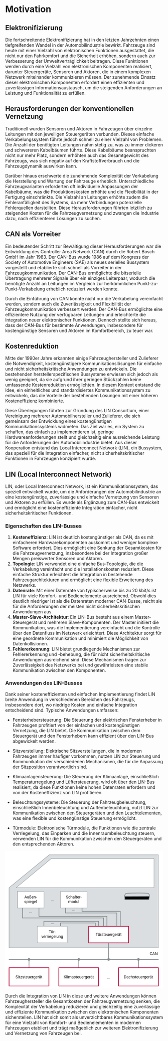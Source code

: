# Motivation

## Elektronifizierung

Die fortschreitende Elektronifizierung hat in den letzten Jahrzehnten einen tiefgreifenden Wandel in der Automobilindustrie bewirkt. Fahrzeuge sind heute mit einer Vielzahl von elektronischen Funktionen ausgestattet, die nicht nur den Fahrkomfort und die Sicherheit erhöhen, sondern auch zur Verbesserung der Umweltverträglichkeit beitragen. Diese Funktionen werden durch eine Vielzahl von elektronischen Komponenten realisiert, darunter Steuergeräte, Sensoren und Aktoren, die in einem komplexen Netzwerk miteinander kommunizieren müssen. Der zunehmende Einsatz dieser elektronischen Komponenten erfordert einen effizienten und zuverlässigen Informationsaustausch, um die steigenden Anforderungen an Leistung und Funktionalität zu erfüllen.

## Herausforderungen der konventionellen Vernetzung

Traditionell wurden Sensoren und Aktoren in Fahrzeugen über einzelne Leitungen mit den jeweiligen Steuergeräten verbunden. Dieses einfache Verkabelungssystem führte jedoch schnell zu einer Vielzahl von Problemen. Die Anzahl der benötigten Leitungen nahm stetig zu, was zu immer dickeren und schwereren Kabelbäumen führte. Diese Kabelbäume beanspruchten nicht nur mehr Platz, sondern erhöhten auch das Gesamtgewicht des Fahrzeugs, was sich negativ auf den Kraftstoffverbrauch und die Fahrzeugdynamik auswirken kann.

Darüber hinaus erschwerte die zunehmende Komplexität der Verkabelung die Herstellung und Wartung der Fahrzeuge erheblich. Unterschiedliche Fahrzeugvarianten erforderten oft individuelle Anpassungen der Kabelbäume, was die Produktionskosten erhöhte und die Flexibilität in der Fertigung einschränkte. Die Vielzahl an Leitungen erhöhte zudem die Fehleranfälligkeit des Systems, da mehr Verbindungen potenzielle Fehlerquellen darstellten. Diese Herausforderungen führten letztlich zu steigenden Kosten für die Fahrzeugvernetzung und zwangen die Industrie dazu, nach effizienteren Lösungen zu suchen.

## CAN als Vorreiter

Ein bedeutender Schritt zur Bewältigung dieser Herausforderungen war die Entwicklung des Controller Area Network (CAN) durch die Robert Bosch GmbH im Jahr 1983. Der CAN-Bus wurde 1986 auf dem Kongress der Society of Automotive Engineers (SAE) als neues serielles Bussystem vorgestellt und etablierte sich schnell als Vorreiter in der Fahrzeugkommunikation. Der CAN-Bus ermöglichte die bitserielle Übertragung mehrerer Signale über ein einziges Leiterpaar, wodurch die benötigte Anzahl an Leitungen im Vergleich zur herkömmlichen Punkt-zu-Punkt-Verkabelung erheblich reduziert werden konnte.

Durch die Einführung von CAN konnte nicht nur die Verkabelung vereinfacht werden, sondern auch die Zuverlässigkeit und Flexibilität der Fahrzeugkommunikation verbessert werden. Der CAN-Bus ermöglichte eine effizientere Nutzung der verfügbaren Leitungen und erleichterte die Integration neuer elektronischer Funktionen. Dennoch stellte sich heraus, dass der CAN-Bus für bestimmte Anwendungen, insbesondere für kostengünstige Sensoren und Aktoren im Komfortbereich, zu teuer war.

## Kostenreduktion

Mitte der 1990er Jahre erkannten einige Fahrzeughersteller und Zulieferer die Notwendigkeit, kostengünstigere Kommunikationslösungen für einfache und nicht sicherheitskritische Anwendungen zu entwickeln. Die bestehenden herstellerspezifischen Bussysteme erwiesen sich jedoch als wenig geeignet, da sie aufgrund ihrer geringen Stückzahlen keine umfassende Kostenreduktion ermöglichten. In diesem Kontext entstand die Idee, ein einheitliches und standardisiertes Kommunikationssystem zu entwickeln, das die Vorteile der bestehenden Lösungen mit einer höheren Kosteneffizienz kombinierte.

Diese Überlegungen führten zur Gründung des LIN Consortium, einer Vereinigung mehrerer Automobilhersteller und Zulieferer, die sich gemeinsam der Entwicklung eines kostengünstigen Kommunikationssystems widmeten. Das Ziel war es, ein System zu schaffen, das einfach zu implementieren ist, geringe Hardwareanforderungen stellt und gleichzeitig eine ausreichende Leistung für die Anforderungen der Automobilindustrie bietet. Aus dieser Kooperation entstand das Local Interconnect Network (LIN), ein Bussystem, das speziell für die Integration einfacher, nicht sicherheitskritischer Funktionen in Fahrzeugen konzipiert wurde.

## LIN (Local Interconnect Network)

LIN, oder Local Interconnect Network, ist ein Kommunikationssystem, das speziell entwickelt wurde, um die Anforderungen der Automobilindustrie an eine kostengünstige, zuverlässige und einfache Vernetzung von Sensoren und Aktoren zu erfüllen. Es wurde als Ergänzung zum CAN-Bus entwickelt und ermöglicht eine kosteneffiziente Integration einfacher, nicht sicherheitskritischer Funktionen.

### Eigenschaften des LIN-Busses

1. **Kosteneffizienz**:  LIN ist deutlich kostengünstiger als CAN, da es mit einfacheren Hardwarekomponenten auskommt und weniger komplexe Software erfordert. Dies ermöglicht eine Senkung der Gesamtkosten für die Fahrzeugvernetzung, insbesondere bei der Integration großer Mengen preiswerter Sensoren und Aktoren.
2. **Topologie**: LIN verwendet eine einfache Bus-Topologie, die die Verkabelung vereinfacht und die Installationskosten reduziert. Diese einfache Struktur erleichtert die Integration in bestehende Fahrzeugarchitekturen und ermöglicht eine flexible Erweiterung des Netzwerks.
3. **Datenrate**: Mit einer Datenrate von typischerweise bis zu 20 kbit/s ist LIN für viele Komfort- und Bedienelemente ausreichend. Obwohl dies deutlich niedriger ist als die Datenraten moderner CAN-Busse, reicht sie für die Anforderungen der meisten nicht sicherheitskritischen Anwendungen aus.
4. **Master-Slave-Architektur**: Ein LIN-Bus besteht aus einem Master-Steuergerät und mehreren Slave-Komponenten. Der Master initiiert die Kommunikation, was die Implementierung vereinfacht und die Kontrolle über den Datenfluss im Netzwerk erleichtert. Diese Architektur sorgt für eine geordnete Kommunikation und minimiert die Möglichkeit von Datenkollisionen.
5. **Fehlererkennung**: LIN bietet grundlegende Mechanismen zur Fehlererkennung und -behebung, die für nicht sicherheitskritische Anwendungen ausreichend sind. Diese Mechanismen tragen zur Zuverlässigkeit des Netzwerks bei und gewährleisten eine stabile Kommunikation zwischen den Komponenten.

### Anwendungen des LIN-Busses

Dank seiner kosteneffizienten und einfachen Implementierung findet LIN breite Anwendung in verschiedenen Bereichen des Fahrzeugs, insbesondere dort, wo niedrige Kosten und einfache Integration entscheidend sind. Typische Anwendungen umfassen:

- Fensterhebersteuerung: Die Steuerung der elektrischen Fensterheber in Fahrzeugen profitiert von der einfachen und kostengünstigen Vernetzung, die LIN bietet. Die Kommunikation zwischen dem Steuergerät und den Fensterhebern kann effizient über den LIN-Bus abgewickelt werden.

- Sitzverstellung: Elektrische Sitzverstellungen, die in modernen Fahrzeugen immer häufiger vorkommen, nutzen LIN zur Steuerung und Kommunikation der verschiedenen Mechanismen, die für die Anpassung der Sitzposition verantwortlich sind.

- Klimaanlagensteuerung: Die Steuerung der Klimaanlage, einschließlich Temperaturregelung und Lüftersteuerung, wird oft über den LIN-Bus realisiert, da diese Funktionen keine hohen Datenraten erfordern und von der Kosteneffizienz von LIN profitieren.

- Beleuchtungssysteme: Die Steuerung der Fahrzeugbeleuchtung, einschließlich Innenbeleuchtung und Außenbeleuchtung, nutzt LIN zur Kommunikation zwischen den Steuergeräten und den Leuchtelementen, was eine flexible und kostengünstige Steuerung ermöglicht.

- Türmodule: Elektronische Türmodule, die Funktionen wie die zentrale Verriegelung, das Einparken und die Innenraumbeleuchtung steuern, verwenden LIN für die Kommunikation zwischen den Steuergeräten und den entsprechenden Aktoren.


![slave](/img/lin/1716459892814.png)

Durch die Integration von LIN in diese und weitere Anwendungen können Fahrzeughersteller die Gesamtkosten der Fahrzeugvernetzung senken, die Komplexität der Verkabelung reduzieren und gleichzeitig eine zuverlässige und effiziente Kommunikation zwischen den elektronischen Komponenten sicherstellen. LIN hat sich somit als unverzichtbares Kommunikationssystem für eine Vielzahl von Komfort- und Bedienelementen in modernen Fahrzeugen etabliert und trägt maßgeblich zur weiteren Elektronifizierung und Vernetzung von Fahrzeugen bei.
